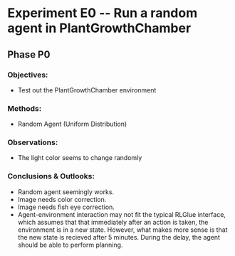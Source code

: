 #  Experiment E0 -- Run a random agent in PlantGrowthChamber
##  Phase P0
### Objectives:
- Test out the PlantGrowthChamber environment
### Methods:
- Random Agent (Uniform Distribution)
### Observations:
- The light color seems to change randomly
### Conclusions & Outlooks:
- Random agent seemingly works.
- Image needs color correction.
- Image needs fish eye correction.
- Agent-environment interaction may not fit the typical RLGlue interface, which assumes
  that that immediately after an action is taken, the environment is in a new state.
  However, what makes more sense is that the new state is recieved after 5 minutes.
  During the delay, the agent should be able to perform planning.
